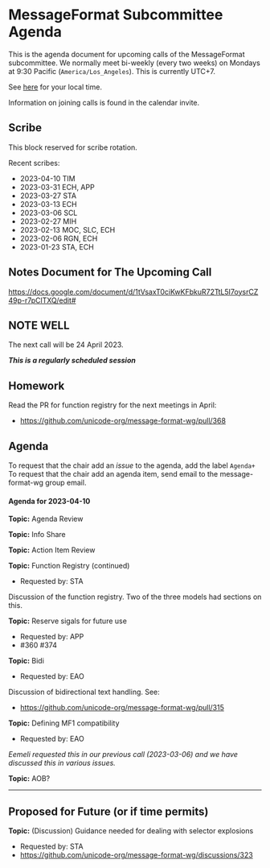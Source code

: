 # MessageFormat Subcommittee Agenda

This is the agenda document for upcoming calls of the MessageFormat subcommittee. We normally meet bi-weekly 
(every two weeks) on Mondays at 9:30 Pacific (`America/Los_Angeles`). This is currently UTC+7. 

See [here](https://www.timeanddate.com/worldclock/converter.html?iso=20230424T173000&p1=224&p2=248&p3=136&p4=179&p5=33&p6=101&p7=268) for your local time.

Information on joining calls is found in the calendar invite.

## Scribe

This block reserved for scribe rotation.

Recent scribes:
* 2023-04-10 TIM
* 2023-03-31 ECH, APP
* 2023-03-27 STA
* 2023-03-13 ECH
* 2023-03-06 SCL
* 2023-02-27 MIH
* 2023-02-13 MOC, SLC, ECH
* 2023-02-06 RGN, ECH
* 2023-01-23 STA, ECH

## Notes Document for The Upcoming Call

https://docs.google.com/document/d/1tVsaxT0ciKwKFbkuR72TtL5I7oysrCZ49p-r7pClTXQ/edit#

## NOTE WELL

The next call will be 24 April 2023. 

***This is a regularly scheduled session***

## Homework

Read the PR for function registry for the next meetings in April:

* https://github.com/unicode-org/message-format-wg/pull/368 

## Agenda

To request that the chair add an _issue_ to the agenda, add the label `Agenda+`
To request that the chair add an agenda item, send email to the message-format-wg group email.

#### Agenda for 2023-04-10

**Topic:** Agenda Review

**Topic:** Info Share

**Topic:** Action Item Review

**Topic:** Function Registry (continued)
* Requested by: STA

Discussion of the function registry. Two of the three models had sections on this.


**Topic:** Reserve sigals for future use
* Requested by: APP
* #360 #374


**Topic:** Bidi
* Requested by: EAO

Discussion of bidirectional text handling. See:
* https://github.com/unicode-org/message-format-wg/pull/315


**Topic:** Defining MF1 compatibility
* Requested by: EAO

_Eemeli requested this in our previous call (2023-03-06) and we have discussed this in various issues._

**Topic:** AOB?

---

## Proposed for Future (or if time permits)


**Topic:** (Discussion) Guidance needed for dealing with selector explosions
* Requested by: STA
* https://github.com/unicode-org/message-format-wg/discussions/323

